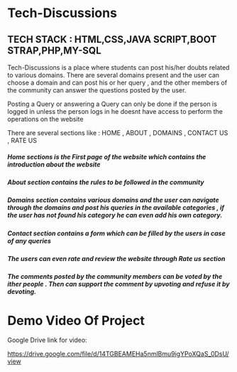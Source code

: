 # Tech-Discussions

## TECH STACK : HTML,CSS,JAVA SCRIPT,BOOT STRAP,PHP,MY-SQL


Tech-Discussions is a place where students can post his/her doubts related to various domains. There are several domains present and the user can choose a domain
and can post his or her query , and the other members of the community can answer the questions posted by the user.

Posting a Query or answering a Query can only be done if the person is logged in unless the person logs in he doesnt have access to perform the operations 
on the website

There are several sections like : HOME , ABOUT , DOMAINS , CONTACT US , RATE US

##### Home sections is the First page of the website which contains the introduction about the website

##### About section contains the rules to be followed in the community

##### Domains section contains various domains and the user can navigate through the domains and post his queries in the available categories , if the user has not found his category he can even add his own category.

##### Contact section contains a form which can be filled by the users in case of any queries

##### The users can even rate and review the website through Rate us section

##### The comments posted by the community members can be voted by the ither people . Then can support the comment by upvoting and refuse it by devoting.

# Demo Video Of Project

Google Drive link for video:

https://drive.google.com/file/d/14TGBEAMEHa5nmlBmu9igYPoXQaS_0DsU/view
